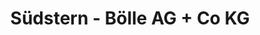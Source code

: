 ---
title: "Südstern - Bölle AG + Co KG"
url: /konstanz/suedstern-boelle-ag-co-kg-maybachstrasse-2/
shop: Autohaus
---